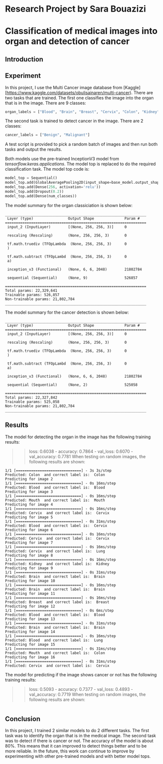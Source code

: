 # Research Project by Sara Bouazizi
# Classification of medical images into organ and detection of cancer

## Introduction

## Experiment

In this project, I use the Multi Cancer image database from [Kaggle][https://www.kaggle.com/datasets/obulisainaren/multi-cancer).
There are two tasks that are trained. The first one classifies the image into the organ that is in the image. There are 9 classes: 
```python
organ_labels = ["Blood", "Brain", "Breast", "Cervix", "Colon", "Kidney", "Lung", "Lymph", "Mouth"]
```

The second task is trained to detect cancer in the image. There are 2 classes:
```python
cancer_labels = ["Benign", "Malignant"]
```

A test script is provided to pick a random batch of images and then run both tasks and output the results.

Both models use the pre-trained InceptionV3 model from *tensorflow.keras.applications*.
The model top is replaced to do the required classification task. The model top code is:
```python
model_top = Sequential()
model_top.add(GlobalAveragePooling2D(input_shape=base_model.output_shape[1:], data_format=None)),
model_top.add(Dense(256, activation='relu'))
model_top.add(Dropout(0.2))
model_top.add(Dense(num_classes))
```

The model summary for the organ classiciation is shown below:
```
_________________________________________________________________
 Layer (type)                Output Shape              Param #
=================================================================
 input_2 (InputLayer)        [(None, 256, 256, 3)]     0

 rescaling (Rescaling)       (None, 256, 256, 3)       0

 tf.math.truediv (TFOpLambda  (None, 256, 256, 3)      0
 )

 tf.math.subtract (TFOpLambd  (None, 256, 256, 3)      0
 a)

 inception_v3 (Functional)   (None, 6, 6, 2048)        21802784

 sequential (Sequential)     (None, 9)                 526857

=================================================================
Total params: 22,329,641
Trainable params: 526,857
Non-trainable params: 21,802,784
_________________________________________________________________
```

The model summary for the cancer detection is shown below:
```
_________________________________________________________________
 Layer (type)                Output Shape              Param #
=================================================================
 input_2 (InputLayer)        [(None, 256, 256, 3)]     0

 rescaling (Rescaling)       (None, 256, 256, 3)       0

 tf.math.truediv (TFOpLambda  (None, 256, 256, 3)      0
 )

 tf.math.subtract (TFOpLambd  (None, 256, 256, 3)      0
 a)

 inception_v3 (Functional)   (None, 6, 6, 2048)        21802784

 sequential (Sequential)     (None, 2)                 525058

=================================================================
Total params: 22,327,842
Trainable params: 525,058
Non-trainable params: 21,802,784
_________________________________________________________________
```

## Results

The model for detecting the organ in the image has the following training results:
>> loss: 0.6038 - accuracy: 0.7864 - val_loss: 0.6070 - val_accuracy: 0.7781
When testing on random images, the following results are shown:
```
1/1 [==============================] - 3s 3s/step
Predicted: Colon  and correct label is:  Colon
Predicting for image 2
1/1 [==============================] - 0s 16ms/step
Predicted: Blood  and correct label is:  Blood
Predicting for image 3
1/1 [==============================] - 0s 16ms/step
Predicted: Mouth  and correct label is:  Mouth
Predicting for image 4
1/1 [==============================] - 0s 16ms/step
Predicted: Cervix  and correct label is:  Cervix
Predicting for image 5
1/1 [==============================] - 0s 31ms/step
Predicted: Blood  and correct label is:  Cervix
Predicting for image 6
1/1 [==============================] - 0s 16ms/step
Predicted: Cervix  and correct label is:  Cervix
Predicting for image 7
1/1 [==============================] - 0s 16ms/step
Predicted: Cervix  and correct label is:  Lung
Predicting for image 8
1/1 [==============================] - 0s 16ms/step
Predicted: Kidney  and correct label is:  Kidney
Predicting for image 9
1/1 [==============================] - 0s 31ms/step
Predicted: Brain  and correct label is:  Brain
Predicting for image 10
1/1 [==============================] - 0s 16ms/step
Predicted: Brain  and correct label is:  Brain
Predicting for image 11
1/1 [==============================] - 0s 16ms/step
Predicted: Breast  and correct label is:  Breast
Predicting for image 12
1/1 [==============================] - 0s 6ms/step
Predicted: Blood  and correct label is:  Blood
Predicting for image 13
1/1 [==============================] - 0s 31ms/step
Predicted: Brain  and correct label is:  Brain
Predicting for image 14
1/1 [==============================] - 0s 16ms/step
Predicted: Blood  and correct label is:  Lung
Predicting for image 15
1/1 [==============================] - 0s 31ms/step
Predicted: Mouth  and correct label is:  Colon
Predicting for image 16
1/1 [==============================] - 0s 31ms/step
Predicted: Cervix  and correct label is:  Cervix
```

The model for predicting if the image shows cancer or not has the following training results:
>> loss: 0.5093 - accuracy: 0.7377 - val_loss: 0.4893 - val_accuracy: 0.7719
When testing on random images, the following results are shown:
```

``` 

## Conclusion

In this project, I trained 2 similar models to do 2 different tasks. The first task was to identify the organ that is in the medical image. The second task was to detect if there is cancer or not. The accuracy of the model is about 80%. This means that it can improved to detect things better and to be more reliable. In the future, this work can continue to improve by experimenting with other pre-trained models and with better model tops. 

